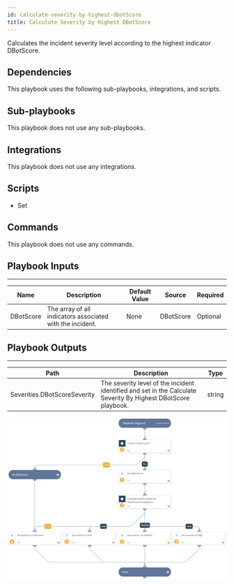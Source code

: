 ```yaml
---
id: calculate-severity-by-highest-dbotScore
title: Calculate Severity by Highest DBotScore
---
```


Calculates the incident severity level according to the highest indicator DBotScore.

## Dependencies
This playbook uses the following sub-playbooks, integrations, and scripts.

## Sub-playbooks
This playbook does not use any sub-playbooks.

## Integrations
This playbook does not use any integrations.

## Scripts
* Set

## Commands
This playbook does not use any commands.

## Playbook Inputs
---

| **Name** | **Description** | **Default Value** | **Source** | **Required** |
| --- | --- | --- | --- | --- |
| DBotScore | The array of all indicators associated with the incident.  | None | DBotScore | Optional |

## Playbook Outputs
---

| **Path** | **Description** | **Type** |
| --- | --- | --- |
| Severities.DBotScoreSeverity | The severity level of the incident identified and set in the Calculate Severity By Highest DBotScore playbook. | string |

![Calculate_Severity_By_Highest_DBotScore](https://github.com/ElazarK/content-docs/blob/master/images/playbooks/Calculate_Severity_By_Highest_DBotScore.png)
